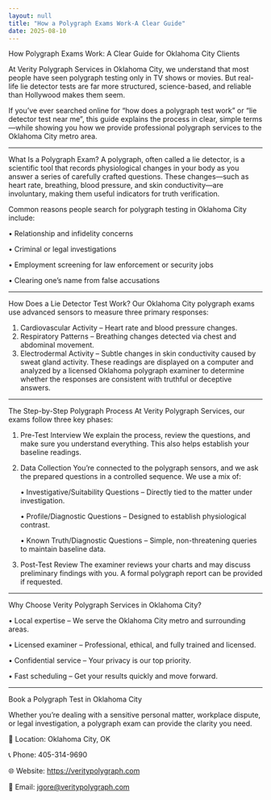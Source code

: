 ```yaml
---
layout: null
title: "How a Polygraph Exams Work-A Clear Guide"
date: 2025-08-10
---
```

How Polygraph Exams Work: A Clear Guide for Oklahoma City Clients

At Verity Polygraph Services in Oklahoma City, we understand that most people have seen polygraph testing only in TV shows or movies. But real-life lie detector tests are far more structured, science-based, and reliable than Hollywood makes them seem.

If you’ve ever searched online for “how does a polygraph test work” or “lie detector test near me”, this guide explains the process in clear, simple terms—while showing you how we provide professional polygraph services to the Oklahoma City metro area.
________________________________________
What Is a Polygraph Exam?
A polygraph, often called a lie detector, is a scientific tool that records physiological changes in your body as you answer a series of carefully crafted questions. These changes—such as heart rate, breathing, blood pressure, and skin conductivity—are involuntary, making them useful indicators for truth verification.

Common reasons people search for polygraph testing in Oklahoma City include:

•	Relationship and infidelity concerns

•	Criminal or legal investigations

•	Employment screening for law enforcement or security jobs

•	Clearing one’s name from false accusations
________________________________________
How Does a Lie Detector Test Work?
Our Oklahoma City polygraph exams use advanced sensors to measure three primary responses:
1.	Cardiovascular Activity – Heart rate and blood pressure changes.
2.	Respiratory Patterns – Breathing changes detected via chest and abdominal movement.
3.	Electrodermal Activity – Subtle changes in skin conductivity caused by sweat gland activity.
These readings are displayed on a computer and analyzed by a licensed Oklahoma polygraph examiner to determine whether the responses are consistent with truthful or deceptive answers.
________________________________________
The Step-by-Step Polygraph Process
At Verity Polygraph Services, our exams follow three key phases:
1. Pre-Test Interview
We explain the process, review the questions, and make sure you understand everything. This also helps establish your baseline readings.
2. Data Collection
You’re connected to the polygraph sensors, and we ask the prepared questions in a controlled sequence.
We use a mix of:

      •	Investigative/Suitability Questions – Directly tied to the matter under investigation.

      •	Profile/Diagnostic Questions – Designed to establish physiological contrast.

      •	Known Truth/Diagnostic Questions – Simple, non-threatening queries to maintain baseline data.

4. Post-Test Review
The examiner reviews your charts and may discuss preliminary findings with you. A formal polygraph report can be provided if requested.
________________________________________
Why Choose Verity Polygraph Services in Oklahoma City?

•	Local expertise – We serve the Oklahoma City metro and surrounding areas.

•	Licensed examiner – Professional, ethical, and fully trained and licensed.

•	Confidential service – Your privacy is our top priority.

•	Fast scheduling – Get your results quickly and move forward.
________________________________________
Book a Polygraph Test in Oklahoma City

Whether you’re dealing with a sensitive personal matter, workplace dispute, or legal investigation, a polygraph exam can provide the clarity you need.

📍 Location: Oklahoma City, OK

📞 Phone: 405-314-9690

🌐 Website: https://veritypolygraph.com

📧 Email: jgore@veritypolygraph.com





